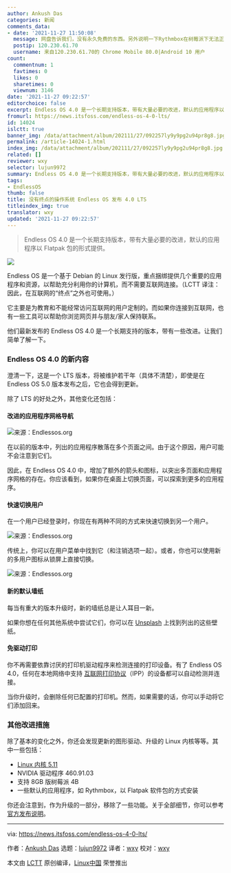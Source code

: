```yaml
---
author: Ankush Das
categories: 新闻
comments_data:
- date: '2021-11-27 11:50:08'
  message: 网盘告诉我们，没有永久免费的东西。另外说明一下Rythmbox在树莓派下无法正常运行。
  postip: 120.230.61.70
  username: 来自120.230.61.70的 Chrome Mobile 80.0|Android 10 用户
count:
  commentnum: 1
  favtimes: 0
  likes: 0
  sharetimes: 0
  viewnum: 3146
date: '2021-11-27 09:22:57'
editorchoice: false
excerpt: Endless OS 4.0 是一个长期支持版本，带有大量必要的改进，默认的应用程序以 Flatpak 包的形式提供。
fromurl: https://news.itsfoss.com/endless-os-4-0-lts/
id: 14024
islctt: true
banner_img: /data/attachment/album/202111/27/092257ly9y9pg2u94pr8g8.jpg
permalink: /article-14024-1.html
index_img: /data/attachment/album/202111/27/092257ly9y9pg2u94pr8g8.jpg.thumb.jpg
related: []
reviewer: wxy
selector: lujun9972
summary: Endless OS 4.0 是一个长期支持版本，带有大量必要的改进，默认的应用程序以 Flatpak 包的形式提供。
tags:
- EndlessOS
thumb: false
title: 没有终点的操作系统 Endless OS 发布 4.0 LTS
titleindex_img: true
translator: wxy
updated: '2021-11-27 09:22:57'
---
```



> 
> Endless OS 4.0 是一个长期支持版本，带有大量必要的改进，默认的应用程序以 Flatpak 包的形式提供。
> 
> 
> 


![](/data/attachment/album/202111/27/092257ly9y9pg2u94pr8g8.jpg)


Endless OS 是一个基于 Debian 的 Linux 发行版，重点捆绑提供几个重要的应用程序和资源，以帮助充分利用你的计算机，而不需要互联网连接。（LCTT 译注：因此，在互联网的“终点”之外也可使用。）


它主要是为教育和不能经常访问互联网的用户定制的。而如果你连接到互联网，也有一些工具可以帮助你浏览网页并与朋友/家人保持联系。


他们最新发布的 Endless OS 4.0 是一个长期支持的版本，带有一些改进。让我们简单了解一下。


### Endless OS 4.0 的新内容


澄清一下，这是一个 LTS 版本，将被维护若干年（具体不清楚），即使是在 Endless OS 5.0 版本发布之后，它也会得到更新。


除了 LTS 的好处之外，其他变化还包括：


#### 改进的应用程序网格导航


![来源：Endlessos.org](/data/attachment/album/202111/27/092259xyyxkqzwy3zcv7yg.png)


在以前的版本中，列出的应用程序散落在多个页面之间。由于这个原因，用户可能不会注意到它们。


因此，在 Endless OS 4.0 中，增加了额外的箭头和图标，以突出多页面和应用程序网格的存在。你应该看到，如果你在桌面上切换页面，可以探索到更多的应用程序。


#### 快速切换用户


在一个用户已经登录时，你现在有两种不同的方式来快速切换到另一个用户。


![来源：Endlessos.org](/data/attachment/album/202111/27/092300s5g55bv2v7n7d7vh.png)


传统上，你可以在用户菜单中找到它（和注销选项一起）。或者，你也可以使用新的多用户图标从锁屏上直接切换。


![来源：Endlessos.org](/data/attachment/album/202111/27/092301xfjjgffjhgxkfhrp.png)


#### 新的默认墙纸


每当有重大的版本升级时，新的墙纸总是让人耳目一新。


如果你想在任何其他系统中尝试它们，你可以在 [Unsplash](https://unsplash.com/photos/WeYamle9fDM) 上找到列出的这些壁纸。


#### 免驱动打印


你不再需要依靠讨厌的打印机驱动程序来检测连接的打印设备。有了 Endless OS 4.0，任何在本地网络中支持 [互联网打印协议](https://en.wikipedia.org/wiki/Internet_Printing_Protocol)（IPP）的设备都可以自动检测并连接。


当你升级时，会删除任何已配置的打印机。然而，如果需要的话，你可以手动将它们添加回来。


### 其他改进措施


除了基本的变化之外，你还会发现更新的图形驱动、升级的 Linux 内核等等。其中一些包括：


* [Linux 内核 5.11](https://news.itsfoss.com/linux-kernel-5-11-release/)
* NVIDIA 驱动程序 460.91.03
* 支持 8GB 版树莓派 4B
* 一些默认的应用程序，如 Rythmbox，以 Flatpak 软件包的方式安装


你还会注意到，作为升级的一部分，移除了一些功能。关于全部细节，你可以参考 [官方发布说明](https://support.endlessos.org/en/endless-os/release-notes/4-0)。




---


via: <https://news.itsfoss.com/endless-os-4-0-lts/>


作者：[Ankush Das](https://news.itsfoss.com/author/ankush/) 选题：[lujun9972](https://github.com/lujun9972) 译者：[wxy](https://github.com/wxy) 校对：[wxy](https://github.com/wxy)


本文由 [LCTT](https://github.com/LCTT/TranslateProject) 原创编译，[Linux中国](https://linux.cn/) 荣誉推出